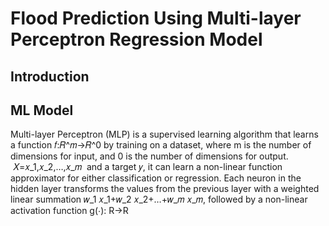 # Flood Prediction Using Multi-layer Perceptron Regression Model
## Introduction


## ML Model
Multi-layer Perceptron (MLP) is a supervised learning algorithm that learns a function  𝑓:𝑅^𝑚→𝑅^0 by training on a dataset, where m is the number of dimensions for input, and 0 is the number of dimensions for output.
 𝑋=𝑥_1,𝑥_2,…,𝑥_𝑚  and a target 𝑦, it can learn a non-linear function approximator for either classification or regression. Each neuron in the hidden layer transforms the values from the previous layer with a weighted linear summation 𝑤_1 𝑥_1+𝑤_2 𝑥_2+…+𝑤_𝑚 𝑥_𝑚, followed by a non-linear activation function g(⋅): R→R 






